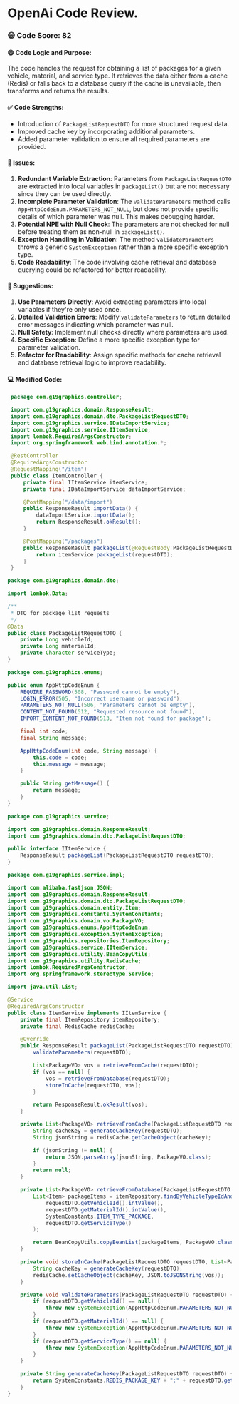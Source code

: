 # OpenAi Code Review.
### 😄 Code Score: 82
#### 😄 Code Logic and Purpose:
The code handles the request for obtaining a list of packages for a given vehicle, material, and service type. It retrieves the data either from a cache (Redis) or falls back to a database query if the cache is unavailable, then transforms and returns the results.
#### ✅ Code Strengths:
- Introduction of `PackageListRequestDTO` for more structured request data.
- Improved cache key by incorporating additional parameters.
- Added parameter validation to ensure all required parameters are provided.
#### 🤔 Issues:
1. **Redundant Variable Extraction**:
   Parameters from `PackageListRequestDTO` are extracted into local variables in `packageList()` but are not necessary since they can be used directly.
2. **Incomplete Parameter Validation**:
   The `validateParameters` method calls `AppHttpCodeEnum.PARAMETERS_NOT_NULL`, but does not provide specific details of which parameter was null. This makes debugging harder.
3. **Potential NPE with Null Check**:
   The parameters are not checked for null before treating them as non-null in `packageList()`.
4. **Exception Handling in Validation**:
   The method `validateParameters` throws a generic `SystemException` rather than a more specific exception type.
5. **Code Readability**:
   The code involving cache retrieval and database querying could be refactored for better readability.
#### 🎯 Suggestions:
1. **Use Parameters Directly**:
   Avoid extracting parameters into local variables if they're only used once.
2. **Detailed Validation Errors**:
   Modify `validateParameters` to return detailed error messages indicating which parameter was null.
3. **Null Safety**:
   Implement null checks directly where parameters are used.
4. **Specific Exception**:
   Define a more specific exception type for parameter validation.
5. **Refactor for Readability**:
   Assign specific methods for cache retrieval and database retrieval logic to improve readability.
#### 💻 Modified Code:
```java
 package com.g19graphics.controller;

 import com.g19graphics.domain.ResponseResult;
 import com.g19graphics.domain.dto.PackageListRequestDTO;
 import com.g19graphics.service.IDataImportService;
 import com.g19graphics.service.IItemService;
 import lombok.RequiredArgsConstructor;
 import org.springframework.web.bind.annotation.*;

 @RestController
 @RequiredArgsConstructor
 @RequestMapping("/item")
 public class ItemController {
     private final IItemService itemService;
     private final IDataImportService dataImportService;

     @PostMapping("/data/import")
     public ResponseResult importData() {
         dataImportService.importData();
         return ResponseResult.okResult();
     }

     @PostMapping("/packages")
     public ResponseResult packageList(@RequestBody PackageListRequestDTO requestDTO) {
         return itemService.packageList(requestDTO);
     }
 }

package com.g19graphics.domain.dto;

import lombok.Data;

/**
 * DTO for package list requests
 */
@Data
public class PackageListRequestDTO {
    private Long vehicleId;
    private Long materialId;
    private Character serviceType;
}

package com.g19graphics.enums;

public enum AppHttpCodeEnum {
    REQUIRE_PASSWORD(508, "Password cannot be empty"),
    LOGIN_ERROR(505, "Incorrect username or password"),
    PARAMETERS_NOT_NULL(506, "Parameters cannot be empty"),
    CONTENT_NOT_FOUND(512, "Requested resource not found"),
    IMPORT_CONTENT_NOT_FOUND(513, "Item not found for package");

    final int code;
    final String message;

    AppHttpCodeEnum(int code, String message) {
        this.code = code;
        this.message = message;
    }

    public String getMessage() {
        return message;
    }
}

package com.g19graphics.service;

import com.g19graphics.domain.ResponseResult;
import com.g19graphics.domain.dto.PackageListRequestDTO;

public interface IItemService {
    ResponseResult packageList(PackageListRequestDTO requestDTO);
}

package com.g19graphics.service.impl;

import com.alibaba.fastjson.JSON;
import com.g19graphics.domain.ResponseResult;
import com.g19graphics.domain.dto.PackageListRequestDTO;
import com.g19graphics.domain.entity.Item;
import com.g19graphics.constants.SystemConstants;
import com.g19graphics.domain.vo.PackageVO;
import com.g19graphics.enums.AppHttpCodeEnum;
import com.g19graphics.exception.SystemException;
import com.g19graphics.repositories.ItemRepository;
import com.g19graphics.service.IItemService;
import com.g19graphics.utility.BeanCopyUtils;
import com.g19graphics.utility.RedisCache;
import lombok.RequiredArgsConstructor;
import org.springframework.stereotype.Service;

import java.util.List;

@Service
@RequiredArgsConstructor
public class ItemService implements IItemService {
    private final ItemRepository itemRepository;
    private final RedisCache redisCache;

    @Override
    public ResponseResult packageList(PackageListRequestDTO requestDTO) {
        validateParameters(requestDTO);

        List<PackageVO> vos = retrieveFromCache(requestDTO);
        if (vos == null) {
            vos = retrieveFromDatabase(requestDTO);
            storeInCache(requestDTO, vos);
        }

        return ResponseResult.okResult(vos);
    }

    private List<PackageVO> retrieveFromCache(PackageListRequestDTO requestDTO) {
        String cacheKey = generateCacheKey(requestDTO);
        String jsonString = redisCache.getCacheObject(cacheKey);

        if (jsonString != null) {
            return JSON.parseArray(jsonString, PackageVO.class);
        }
        return null;
    }

    private List<PackageVO> retrieveFromDatabase(PackageListRequestDTO requestDTO) {
        List<Item> packageItems = itemRepository.findByVehicleTypeIdAndMaterialIdAndItemTypeAndServiceType(
            requestDTO.getVehicleId().intValue(),
            requestDTO.getMaterialId().intValue(),
            SystemConstants.ITEM_TYPE_PACKAGE,
            requestDTO.getServiceType()
        );

        return BeanCopyUtils.copyBeanList(packageItems, PackageVO.class);
    }

    private void storeInCache(PackageListRequestDTO requestDTO, List<PackageVO> vos) {
        String cacheKey = generateCacheKey(requestDTO);
        redisCache.setCacheObject(cacheKey, JSON.toJSONString(vos));
    }

    private void validateParameters(PackageListRequestDTO requestDTO) {
        if (requestDTO.getVehicleId() == null) {
            throw new SystemException(AppHttpCodeEnum.PARAMETERS_NOT_NULL.getCode(), "Vehicle ID cannot be null");
        }
        if (requestDTO.getMaterialId() == null) {
            throw new SystemException(AppHttpCodeEnum.PARAMETERS_NOT_NULL.getCode(), "Material ID cannot be null");
        }
        if (requestDTO.getServiceType() == null) {
            throw new SystemException(AppHttpCodeEnum.PARAMETERS_NOT_NULL.getCode(), "Service Type cannot be null");
        }
    }

    private String generateCacheKey(PackageListRequestDTO requestDTO) {
        return SystemConstants.REDIS_PACKAGE_KEY + ":" + requestDTO.getVehicleId() + ":" + requestDTO.getMaterialId() + ":" + requestDTO.getServiceType();
    }
}
```
